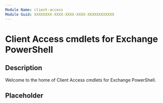 ```yaml
---
Module Name: client-access
Module Guid: XXXXXXXX-XXXX-XXXX-XXXX-XXXXXXXXXXXX
---
```


# Client Access cmdlets for Exchange PowerShell

## Description

Welcome to the home of Client Access cmdlets for Exchange PowerShell.

## Placeholder